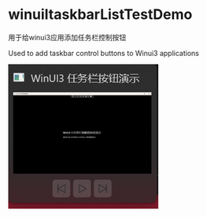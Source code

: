# winuiItaskbarListTestDemo

用于给winui3应用添加任务栏控制按钮

Used to add taskbar control buttons to Winui3 applications

![1](doc/img/1.png)